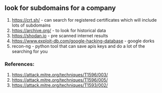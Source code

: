 ## look for subdomains for a company
1. https://crt.sh/ - can search for registered certificates which will include lots of subdomains
2. https://archive.org/ - to look for historical data
3. https://shodan.io - pre scanned internet results
4. https://www.exploit-db.com/google-hacking-database - google dorks
5. recon-ng - python tool that can save apis keys and do a lot of the searching for you

### References: 
1. https://attack.mitre.org/techniques/T1596/003/
2. https://attack.mitre.org/techniques/T1596/005/
3. https://attack.mitre.org/techniques/T1593/002/
